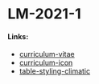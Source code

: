 # LM-2021-1

#### Links:

- [curriculum-vitae](https://hidekihrk.github.io/LM-2021-1/curriculum-vitae/)
- [curriculum-icon](https://hidekihrk.github.io/LM-2021-1/curriculum-icon/)
- [table-styling-climatic](https://hidekihrk.github.io/LM-2021-1/table-styling-climatic/)
